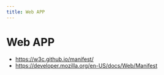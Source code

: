 ```yaml
---
title: Web APP
---
```


# Web APP

- https://w3c.github.io/manifest/
- https://developer.mozilla.org/en-US/docs/Web/Manifest
